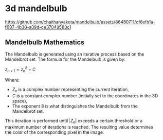 # 3d mandelbulb


https://github.com/chaithanyakota/mandelbulb/assets/86480711/cf6efb1a-f687-4b30-a09d-ce37048588c1

## Mandelbulb Mathematics

The Mandelbulb is generated using an iterative process based on the Mandelbrot set. The formula for the Mandelbulb is given by:

$`z_{n+1} = z^8_n + C`$

Where:
- $`Z_n`$ is a complex number representing the current iteration,
- $`C`$ is a constant complex number (initially set to the coordinates in the 3D space),
- The exponent 8 is what distinguishes the Mandelbulb from the Mandelbrot set.

This iteration is performed until $` |Z_n| `$ exceeds a certain threshold or a maximum number of iterations is reached. The resulting value determines the color of the corresponding pixel in the image.
